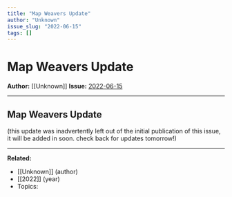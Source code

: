 ```yaml
---
title: "Map Weavers Update"
author: "Unknown"
issue_slug: "2022-06-15"
tags: []
---
```


# Map Weavers Update

**Author:** [[Unknown]]
**Issue:** [2022-06-15](https://plex.collectivesensecommons.org/2022-06-15/)

---

## Map Weavers Update
(this update was inadvertently left out of the initial publication of this issue, it will be added in soon. check back for updates tomorrow!)

---

**Related:**
- [[Unknown]] (author)
- [[2022]] (year)
- Topics: 

